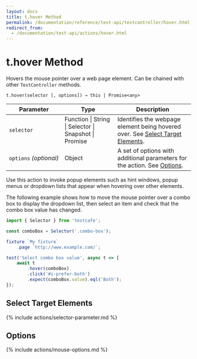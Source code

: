 ```yaml
---
layout: docs
title: t.hover Method
permalink: /documentation/reference/test-api/testcontroller/hover.html
redirect_from:
  - /documentation/test-api/actions/hover.html
---
```

# t.hover Method

Hovers the mouse pointer over a web page element. Can be chained with other `TestController` methods.

```text
t.hover(selector [, options]) → this | Promise<any>
```

Parameter              | Type                                              | Description
---------------------- | ------------------------------------------------- | -----------------------------------------------------------------------------------------------------------------------
`selector`             | Function &#124; String &#124; Selector &#124; Snapshot &#124; Promise | Identifies the webpage element being hovered over. See [Select Target Elements](#select-target-elements).
`options`&#160;*(optional)* | Object                                            | A set of options with additional parameters for the action. See [Options](#options).

Use this action to invoke popup elements such as hint windows, popup menus or dropdown lists that appear when hovering over other elements.

The following example shows how to move the mouse pointer over a combo box to display the dropdown list,
then select an item and check that the combo box value has changed.

```js
import { Selector } from 'testcafe';

const comboBox = Selector('.combo-box');

fixture `My fixture`
    .page `http://www.example.com/`;

test('Select combo box value', async t => {
    await t
        .hover(comboBox)
        .click('#i-prefer-both')
        .expect(comboBox.value).eql('Both');
});
```

## Select Target Elements

{% include actions/selector-parameter.md %}

## Options

{% include actions/mouse-options.md %}
